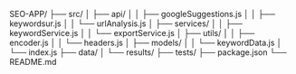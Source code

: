 SEO-APP/
├── src/
│   ├── api/
│   │   ├── googleSuggestions.js
│   │   ├── keywordsur.js
│   │   └── urlAnalysis.js
│   ├── services/
│   │   ├── keywordService.js
│   │   └── exportService.js
│   ├── utils/
│   │   ├── encoder.js
│   │   └── headers.js
│   ├── models/
│   │   └── keywordData.js
│   └── index.js
├── data/
│   └── results/
├── tests/
├── package.json
└── README.md


